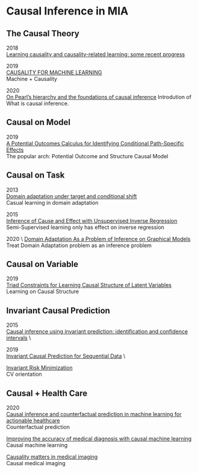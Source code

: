 # Causal Inference in MIA
## The Causal Theory
2018 \
[Learning causality and causality-related learning: some recent progress](https://academic.oup.com/nsr/article-pdf/5/1/26/31567604/nwx137.pdf)

2019 \
[CAUSALITY FOR MACHINE LEARNING](https://arxiv.org/pdf/1911.10500.pdf) \
Machine + Causality 

2020  \
[On Pearl’s hierarchy and the foundations of causal inference](https://causalai.net/r60.pdf)
Introdution of What is causal inference. 

## Causal on Model

2019 \
[A Potential Outcomes Calculus for Identifying
Conditional Path-Specific Effects](http://proceedings.mlr.press/v89/malinsky19b/malinsky19b.pdf) \
The popular arch: Potential Outcome and Structure Causal Model

## Causal on Task

2013 \
[Domain adaptation under target and conditional shift](http://proceedings.mlr.press/v28/zhang13d.pdf) \
Casual learning in domain adaptation

2015 \
[Inference of Cause and Effect
with Unsupervised Inverse Regression](http://proceedings.mlr.press/v38/sgouritsa15.pdf) \
Semi-Supervised learning only has effect on inverse regression

2020 \ 
[Domain Adaptation As a Problem of Inference on Graphical Models](https://proceedings.neurips.cc/paper/2020/file/3430095c577593aad3c39c701712bcfe-Paper.pdf) \
Treat Domain Adaptation problem as an inference problem



## Causal on Variable

2019 \
[Triad Constraints for Learning Causal Structure of
Latent Variables](https://proceedings.neurips.cc/paper/2019/file/8c66bb19847dd8c21413c5c8c9d68306-Paper.pdf) \
Learning on Causal Structure

## Invariant Causal Prediction

2015 \
[Causal inference using invariant prediction: identification and confidence intervals](https://arxiv.org/pdf/1501.01332.pdf) \

2019 \
[Invariant Causal Prediction for Sequential Data](https://arxiv.org/pdf/1706.08058.pdf) \

[Invariant Risk Minimization](https://arxiv.org/pdf/1907.02893.pdf) \
CV orientation

## Causal + Health Care

2020 \
[Causal inference and counterfactual prediction in machine learning for actionable healthcare](https://sci-hub.se/10.1038/s42256-020-0197-y) \
Counterfactual prediction


[Improving the accuracy of medical diagnosis
with causal machine learning](https://sci-hub.se/10.1038/s41467-020-17419-7) \
Causal machine learning


[Causality matters in medical imaging](https://arxiv.org/pdf/1912.08142.pdf) \
Causal medical imaging




